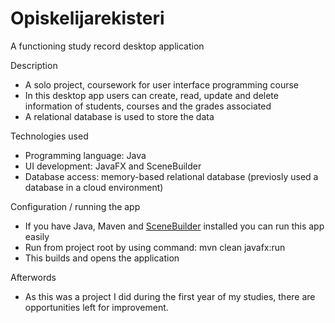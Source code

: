 # Opiskelijarekisteri
A functioning study record desktop application

Description
- A solo project, coursework for user interface programming course
- In this desktop app users can create, read, update and delete information of students, courses and the grades associated
- A relational database is used to store the data

Technologies used
- Programming language: Java
- UI development: JavaFX and SceneBuilder
- Database access: memory-based relational database (previosly used a database in a cloud environment)

Configuration / running the app
- If you have Java, Maven and <a href="https://gluonhq.com/products/scene-builder/">SceneBuilder</a> installed you can run this app easily
- Run from project root by using command: mvn clean javafx:run
- This builds and opens the application

Afterwords
- As this was a project I did during the first year of my studies, there are opportunities left for improvement.
